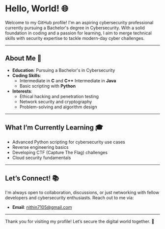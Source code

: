 # Hello, World! 🌐

Welcome to my GitHub profile! I'm an aspiring cybersecurity professional currently pursuing a Bachelor's degree in Cybersecurity. With a solid foundation in coding and a passion for learning, I aim to merge technical skills with security expertise to tackle modern-day cyber challenges.

---

## About Me 🔧
- **Education**: Pursuing a Bachelor's in Cybersecurity
- **Coding Skills**:
  - Intermediate in **C** and **C++**
    Intermediate in **Java**
  - Basic scripting with **Python**
- **Interests**:
  - Ethical hacking and penetration testing
  - Network security and cryptography
  - Problem-solving and algorithm design

---


## What I’m Currently Learning 🎓
- Advanced Python scripting for cybersecurity use cases
- Reverse engineering basics
- Developing CTF (Capture The Flag) challenges
- Cloud security fundamentals

---

## Let’s Connect! 📚
I'm always open to collaboration, discussions, or just networking with fellow developers and cybersecurity enthusiasts. Reach out to me via:

- **Email**: nithin7105@gmail.com
---

Thank you for visiting my profile! Let’s secure the digital world together. 🔐


